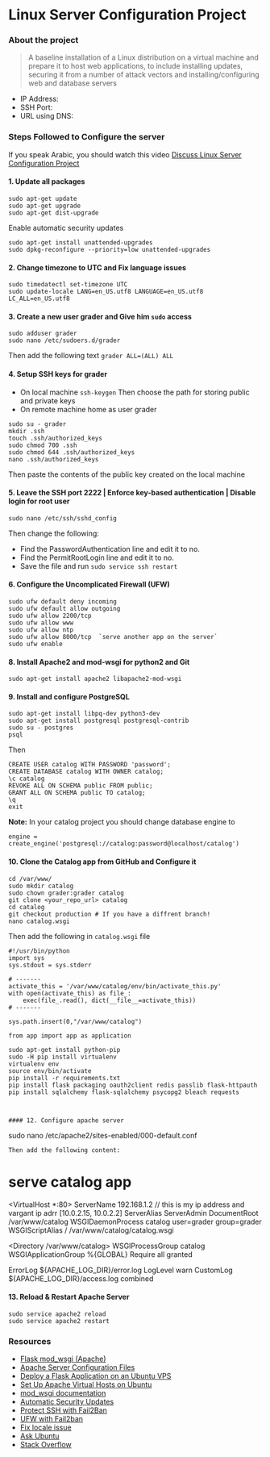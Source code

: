 # Linux Server Configuration Project

### About the project
> A baseline installation of a Linux distribution on a virtual machine and prepare it to host web applications, to include installing updates, securing it from a number of attack vectors and installing/configuring web and database servers

* IP Address: []()
* SSH Port: 
* URL using DNS: []()


### Steps Followed to Configure the server
If you speak Arabic, you should watch this video [Discuss Linux Server Configuration Project](https://youtu.be/v9VvJvTyuH0)
#### 1. Update all packages
```
sudo apt-get update
sudo apt-get upgrade
sudo apt-get dist-upgrade
```
Enable automatic security updates
```
sudo apt-get install unattended-upgrades
sudo dpkg-reconfigure --priority=low unattended-upgrades
```

#### 2. Change timezone to UTC and Fix language issues 
```
sudo timedatectl set-timezone UTC
sudo update-locale LANG=en_US.utf8 LANGUAGE=en_US.utf8 LC_ALL=en_US.utf8
```

#### 3. Create a new user grader and Give him `sudo` access
```
sudo adduser grader
sudo nano /etc/sudoers.d/grader 
```
Then add the following text `grader ALL=(ALL) ALL`

#### 4. Setup SSH keys for grader
* On local machine 
`ssh-keygen`
Then choose the path for storing public and private keys
* On remote machine home as user grader
```
sudo su - grader
mkdir .ssh
touch .ssh/authorized_keys 
sudo chmod 700 .ssh
sudo chmod 644 .ssh/authorized_keys 
nano .ssh/authorized_keys 
```
Then paste the contents of the public key created on the local machine

#### 5. Leave the SSH port 2222 | Enforce key-based authentication | Disable login for root user
```
sudo nano /etc/ssh/sshd_config
```
Then change the following:
* Find the PasswordAuthentication line and edit it to no.
* Find the PermitRootLogin line and edit it to no.
* Save the file and run `sudo service ssh restart`

#### 6. Configure the Uncomplicated Firewall (UFW)
```
sudo ufw default deny incoming
sudo ufw default allow outgoing
sudo ufw allow 2200/tcp
sudo ufw allow www
sudo ufw allow ntp
sudo ufw allow 8000/tcp  `serve another app on the server`
sudo ufw enable
```

#### 8. Install Apache2 and mod-wsgi for python2 and Git
```
sudo apt-get install apache2 libapache2-mod-wsgi
```

#### 9. Install and configure PostgreSQL
```
sudo apt-get install libpq-dev python3-dev
sudo apt-get install postgresql postgresql-contrib
sudo su - postgres
psql
```
Then
```
CREATE USER catalog WITH PASSWORD 'password';
CREATE DATABASE catalog WITH OWNER catalog;
\c catalog
REVOKE ALL ON SCHEMA public FROM public;
GRANT ALL ON SCHEMA public TO catalog;
\q
exit
```
**Note:** In your catalog project you should change database engine to
```
engine = create_engine('postgresql://catalog:password@localhost/catalog')
```

#### 10. Clone the Catalog app from GitHub and Configure it
```
cd /var/www/
sudo mkdir catalog
sudo chown grader:grader catalog
git clone <your_repo_url> catalog
cd catalog
git checkout production # If you have a diffrent branch!
nano catalog.wsgi
```
Then add the following in `catalog.wsgi` file
```
#!/usr/bin/python
import sys
sys.stdout = sys.stderr

# -------
activate_this = '/var/www/catalog/env/bin/activate_this.py'
with open(activate_this) as file_:
    exec(file_.read(), dict(__file__=activate_this))
# -------

sys.path.insert(0,"/var/www/catalog")

from app import app as application
```
```
sudo apt-get install python-pip
sudo -H pip install virtualenv
virtualenv env
source env/bin/activate
pip install -r requirements.txt
pip install flask packaging oauth2client redis passlib flask-httpauth
pip install sqlalchemy flask-sqlalchemy psycopg2 bleach requests
```
```


#### 12. Configure apache server
```
sudo nano /etc/apache2/sites-enabled/000-default.conf
```
Then add the following content:
```
# serve catalog app
<VirtualHost *:80>
  ServerName 192.168.1.2 // this is my ip address and vargant ip adrr [10.0.2.15, 10.0.2.2]
  ServerAlias <DNS>
  ServerAdmin <Email>
  DocumentRoot /var/www/catalog
  WSGIDaemonProcess catalog user=grader group=grader
  WSGIScriptAlias / /var/www/catalog/catalog.wsgi

  <Directory /var/www/catalog>
    WSGIProcessGroup catalog
    WSGIApplicationGroup %{GLOBAL}
    Require all granted
  </Directory>

  ErrorLog ${APACHE_LOG_DIR}/error.log
  LogLevel warn
  CustomLog ${APACHE_LOG_DIR}/access.log combined
</VirtualHost>


#### 13. Reload & Restart Apache Server
```
sudo service apache2 reload
sudo service apache2 restart
```


### Resources
* [Flask mod_wsgi (Apache)](http://flask.pocoo.org/docs/0.12/deploying/mod_wsgi/)
* [Apache Server Configuration Files](https://httpd.apache.org/docs/current/configuring.html)
* [Deploy a Flask Application on an Ubuntu VPS](https://www.digitalocean.com/community/tutorials/how-to-deploy-a-flask-application-on-an-ubuntu-vps)
* [Set Up Apache Virtual Hosts on Ubuntu ](https://www.digitalocean.com/community/tutorials/how-to-set-up-apache-virtual-hosts-on-ubuntu-14-04-lts)
* [mod_wsgi documentation](https://modwsgi.readthedocs.io/en/develop/)
* [Automatic Security Updates](https://help.ubuntu.com/community/AutomaticSecurityUpdates#Using_the_.22unattended-upgrades.22_package)
* [Protect SSH with Fail2Ban](https://www.digitalocean.com/community/tutorials/how-to-protect-ssh-with-fail2ban-on-ubuntu-14-04)
* [UFW with Fail2ban](https://askubuntu.com/questions/54771/potential-ufw-and-fail2ban-conflicts)
* [Fix locale issue](https://askubuntu.com/questions/162391/how-do-i-fix-my-locale-issue)
* [Ask Ubuntu](https://askubuntu.com/)
* [Stack Overflow](https://stackoverflow.com/)
